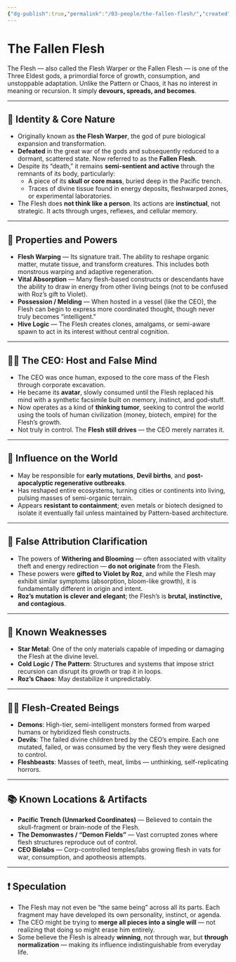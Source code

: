 ```yaml
---
{"dg-publish":true,"permalink":"/03-people/the-fallen-flesh/","created":"2025-10-25T17:55:11.849-05:00","updated":"2025-10-25T20:39:33.595-05:00"}
---
```



# The Fallen Flesh

The Flesh — also called the Flesh Warper or the Fallen Flesh — is one of the Three Eldest gods, a primordial force of growth, consumption, and unstoppable adaptation. Unlike the Pattern or Chaos, it has no interest in meaning or recursion. It simply **devours, spreads, and becomes**.

---

## 🧠 Identity & Core Nature

- Originally known as **the Flesh Warper**, the god of pure biological expansion and transformation.
- **Defeated** in the great war of the gods and subsequently reduced to a dormant, scattered state. Now referred to as the **Fallen Flesh**.
- Despite its “death,” it remains **semi-sentient and active** through the remnants of its body, particularly:
  - A piece of its **skull or core mass**, buried deep in the Pacific trench.
  - Traces of divine tissue found in energy deposits, fleshwarped zones, or experimental laboratories.
- The Flesh does **not think like a person**. Its actions are **instinctual**, not strategic. It acts through urges, reflexes, and cellular memory.

---

## 🧬 Properties and Powers

- **Flesh Warping** — Its signature trait. The ability to reshape organic matter, mutate tissue, and transform creatures. This includes both monstrous warping and adaptive regeneration.
- **Vital Absorption** — Many flesh-based constructs or descendants have the ability to draw in energy from other living beings (not to be confused with Roz’s gift to Violet).
- **Possession / Melding** — When hosted in a vessel (like the CEO), the Flesh can begin to express more coordinated thought, though never truly becomes “intelligent.”
- **Hive Logic** — The Flesh creates clones, amalgams, or semi-aware spawn to act in its interest without central cognition.

---

## 🧎‍♂️ The CEO: Host and False Mind

- The CEO was once human, exposed to the core mass of the Flesh through corporate excavation.
- He became its **avatar**, slowly consumed until the Flesh replaced his mind with a synthetic facsimile built on memory, instinct, and god-stuff.
- Now operates as a kind of **thinking tumor**, seeking to control the world using the tools of human civilization (money, biotech, empire) for the Flesh’s growth.
- Not truly in control. The **Flesh still drives** — the CEO merely narrates it.

---

## 🧬 Influence on the World

- May be responsible for **early mutations**, **Devil births**, and **post-apocalyptic regenerative outbreaks**.
- Has reshaped entire ecosystems, turning cities or continents into living, pulsing masses of semi-organic terrain.
- Appears **resistant to containment**; even metals or biotech designed to isolate it eventually fail unless maintained by Pattern-based architecture.

---

## 📛 False Attribution Clarification

- The powers of **Withering and Blooming** — often associated with vitality theft and energy redirection — **do not originate** from the Flesh.
- These powers were **gifted to Violet by Roz**, and while the Flesh may exhibit similar symptoms (absorption, bloom-like growth), it is fundamentally different in origin and intent.
- **Roz’s mutation is clever and elegant**; the Flesh’s is **brutal, instinctive, and contagious**.

---

## 🦴 Known Weaknesses

- **Star Metal**: One of the only materials capable of impeding or damaging the Flesh at the divine level.
- **Cold Logic / The Pattern**: Structures and systems that impose strict recursion can disrupt its growth or trap it in loops.
- **Roz’s Chaos**: May destabilize it unpredictably.

---

## 🧟‍♂️ Flesh-Created Beings

- **Demons**: High-tier, semi-intelligent monsters formed from warped humans or hybridized flesh constructs.
- **Devils**: The failed divine children bred by the CEO’s empire. Each one mutated, failed, or was consumed by the very flesh they were designed to control.
- **Fleshbeasts**: Masses of teeth, meat, limbs — unthinking, self-replicating horrors.

---

## 📚 Known Locations & Artifacts

- **Pacific Trench (Unmarked Coordinates)** — Believed to contain the skull-fragment or brain-node of the Flesh.
- **The Demonwastes / “Demon Fields”** — Vast corrupted zones where flesh structures reproduce out of control.
- **CEO Biolabs** — Corp-controlled temples/labs growing flesh in vats for war, consumption, and apotheosis attempts.

---

## ❗ Speculation

- The Flesh may not even be “the same being” across all its parts. Each fragment may have developed its own personality, instinct, or agenda.
- The CEO might be trying to **merge all pieces into a single will** — not realizing that doing so might erase him entirely.
- Some believe the Flesh is already **winning**, not through war, but **through normalization** — making its influence indistinguishable from everyday life.

